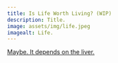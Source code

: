 ```yaml
---
title: Is Life Worth Living? (WIP)
description: Title.
image: assets/img/life.jpeg
imagealt: Life.
---
```


[Maybe. It depends on the liver.](https://hds.harvard.edu/news/2023/1/20/william-james-john-kaag-life-worth-living)
